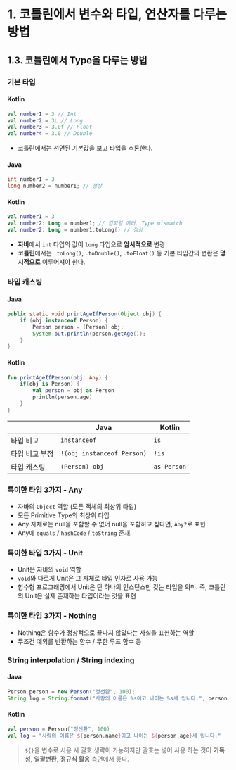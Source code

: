 # 1. 코틀린에서 변수와 타입, 연산자를 다루는 방법

## 1.3. 코틀린에서 Type을 다루는 방법

### 기본 타입

#### Kotlin
```kotlin
val number1 = 3 // Int
val number2 = 3L // Long
val number3 = 3.0f // Float
val number4 = 3.0 // Double 
```
* 코틀린에서는 선언된 기본값을 보고 타입을 추론한다.

#### Java
```java
int number1 = 3
long number2 = number1; // 정상
```

#### Kotlin
```kotlin
val number1 = 3
val number2: Long = number1; // 컴파일 에러, Type mismatch
val number2: Long = number1.toLong() // 정상
```
* **자바**에서 `int` 타입의 값이 `long` 타입으로 **암시적으로** 변경
* **코틀린**에서는 `.toLong()`, `.toDouble()`, `.toFloat()` 등 기본 타입간의 변환은 **명시적으로** 이루어져야 한다.

### 타입 캐스팅

#### Java
```java
public static void printAgeIfPerson(Object obj) {
    if (obj instanceof Person) {
        Person person = (Person) obj;
        System.out.println(person.getAge());
    }
}
```

#### Kotlin
```kotlin
fun printAgeIfPerson(obj: Any) {
    if(obj is Person) {
        val person = obj as Person
        println(person.age)
    }
}
```
||Java|Kotlin|
|--|--|--|
|타입 비교|`instanceof`|`is`|
|타입 비교 부정|`!(obj instanceof Person)`|`!is`|
|타입 캐스팅|`(Person) obj`|`as Person`|

### 특이한 타입 3가지 - Any
* 자바의 `Object` 역할 (모든 객체의 최상위 타입)
* 모든 Primitive Type의 최상위 타입
* Any 자체로는 null을 포함할 수 없어 null을 포함하고 싶다면, `Any?`로 표현
* Any에 `equals` / `hashCode` / `toString` 존재.

### 특이한 타입 3가지 - Unit
* Unit은 자바의 `void` 역할
* `void`와 다르게 Unit은 그 자체로 타입 인자로 사용 가능
* 함수형 프로그래밍에서 Unit은 단 하나의 인스턴스만 갖는 타입을 의미. 즉, 코틀린의 Unit은 실제 존재하는 타입이라는 것을 표현

### 특이한 타입 3가지 - Nothing
* Nothing은 함수가 정상적으로 끝나지 않았다는 사실을 표헌하는 역할
* 무조건 예외를 반환하는 함수 / 무한 루프 함수 등

### String interpolation / String indexing

#### Java
```java
Person person = new Person("정선환", 100);
String log = String.format("사람의 이름은 %s이고 나이는 %s세 입니다.", person.getName(), person.getAge());
```
#### Kotlin
```kotlin
val person = Person("정선환", 100)
val log = "사람의 이름은 ${person.name}이고 나이는 ${person.age}세 입니다."
```

> `${}`을 변수로 사용 시 괄호 생략이 가능하지만 괄호는 넣어 사용 하는 것이 **가독성**, **일괄변환**, **정규식 활용** 측면에서 좋다.
